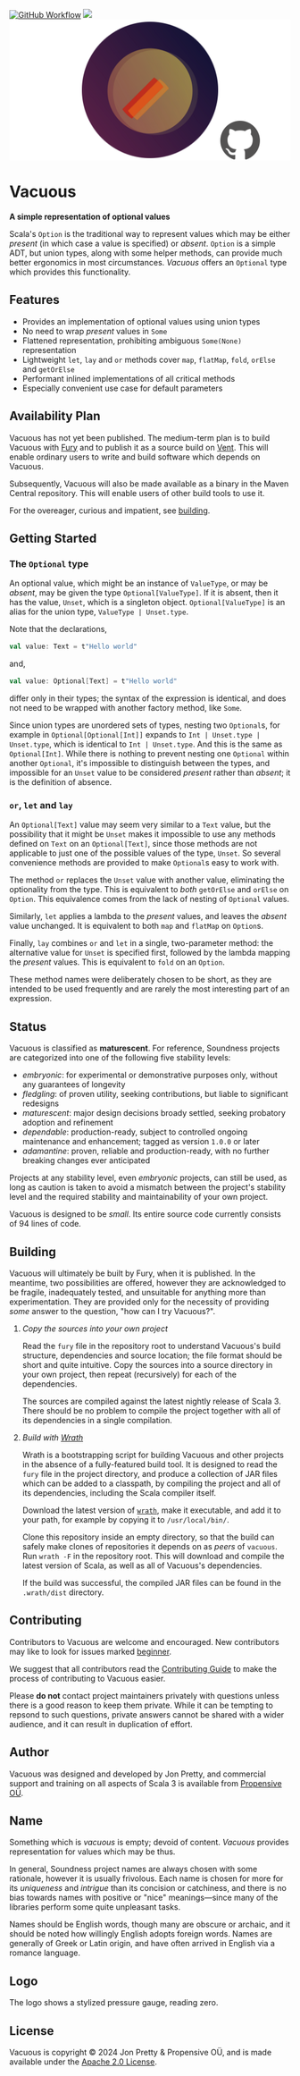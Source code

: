 [<img alt="GitHub Workflow" src="https://img.shields.io/github/actions/workflow/status/propensive/vacuous/main.yml?style=for-the-badge" height="24">](https://github.com/propensive/vacuous/actions)
[<img src="https://img.shields.io/discord/633198088311537684?color=8899f7&label=DISCORD&style=for-the-badge" height="24">](https://discord.gg/7b6mpF6Qcf)
<img src="/doc/images/github.png" valign="middle">

# Vacuous

__A simple representation of optional values__

Scala's `Option` is the traditional way to represent values which may be either
_present_ (in which case a value is specified) or _absent_. `Option` is a
simple ADT, but union types, along with some helper methods, can provide much
better ergonomics in most circumstances. _Vacuous_ offers an `Optional` type
which provides this functionality.

## Features

- Provides an implementation of optional values using union types
- No need to wrap _present_ values in `Some`
- Flattened representation, prohibiting ambiguous `Some(None)` representation
- Lightweight `let`, `lay` and `or` methods cover `map`, `flatMap`, `fold`, `orElse` and `getOrElse`
- Performant inlined implementations of all critical methods
- Especially convenient use case for default parameters


## Availability Plan

Vacuous has not yet been published. The medium-term plan is to build Vacuous
with [Fury](https://github.com/propensive/fury) and to publish it as a source build on
[Vent](https://github.com/propensive/vent). This will enable ordinary users to write and build
software which depends on Vacuous.

Subsequently, Vacuous will also be made available as a binary in the Maven
Central repository. This will enable users of other build tools to use it.

For the overeager, curious and impatient, see [building](#building).

## Getting Started

### The `Optional` type

An optional value, which might be an instance of `ValueType`, or may be
_absent_, may be given the type `Optional[ValueType]`. If it is absent, then it
has the value, `Unset`, which is a singleton object. `Optional[ValueType]` is
an alias for the union type, `ValueType | Unset.type`.

Note that the declarations,
```scala
val value: Text = t"Hello world"
```
and,
```scala
val value: Optional[Text] = t"Hello world"
```
differ only in their types; the syntax of the expression is identical, and does
not need to be wrapped with another factory method, like `Some`.

Since union types are unordered sets of types, nesting two `Optional`s, for
example in `Optional[Optional[Int]]` expands to
`Int | Unset.type | Unset.type`, which is identical to `Int | Unset.type`. And
this is the same as `Optional[Int]`. While there is nothing to prevent nesting
one `Optional` within another `Optional`, it's impossible to distinguish
between the types, and impossible for an `Unset` value to be considered
_present_ rather than _absent_; it is the definition of absence.

### `or`, `let` and `lay`

An `Optional[Text]` value may seem very similar to a `Text` value, but the
possibility that it might be `Unset` makes it impossible to use any methods
defined on `Text` on an `Optional[Text]`, since those methods are not
applicable to just one of the possible values of the type, `Unset`. So several
convenience methods are provided to make `Optional`s easy to work with.

The method `or` replaces the `Unset` value with another value, eliminating the
optionality from the type. This is equivalent to _both_ `getOrElse` and
`orElse` on `Option`. This equivalence comes from the lack of nesting of
`Optional` values.

Similarly, `let` applies a lambda to the _present_ values, and leaves the
_absent_ value unchanged. It is equivalent to both `map` and `flatMap` on
`Option`s.

Finally, `lay` combines `or` and `let` in a single, two-parameter method: the
alternative value for `Unset` is specified first, followed by the lambda
mapping the _present_ values. This is equivalent to `fold` on an `Option`.

These method names were deliberately chosen to be short, as they are intended
to be used frequently and are rarely the most interesting part of an
expression.



## Status

Vacuous is classified as __maturescent__. For reference, Soundness projects are
categorized into one of the following five stability levels:

- _embryonic_: for experimental or demonstrative purposes only, without any guarantees of longevity
- _fledgling_: of proven utility, seeking contributions, but liable to significant redesigns
- _maturescent_: major design decisions broady settled, seeking probatory adoption and refinement
- _dependable_: production-ready, subject to controlled ongoing maintenance and enhancement; tagged as version `1.0.0` or later
- _adamantine_: proven, reliable and production-ready, with no further breaking changes ever anticipated

Projects at any stability level, even _embryonic_ projects, can still be used,
as long as caution is taken to avoid a mismatch between the project's stability
level and the required stability and maintainability of your own project.

Vacuous is designed to be _small_. Its entire source code currently consists
of 94 lines of code.

## Building

Vacuous will ultimately be built by Fury, when it is published. In the
meantime, two possibilities are offered, however they are acknowledged to be
fragile, inadequately tested, and unsuitable for anything more than
experimentation. They are provided only for the necessity of providing _some_
answer to the question, "how can I try Vacuous?".

1. *Copy the sources into your own project*
   
   Read the `fury` file in the repository root to understand Vacuous's build
   structure, dependencies and source location; the file format should be short
   and quite intuitive. Copy the sources into a source directory in your own
   project, then repeat (recursively) for each of the dependencies.

   The sources are compiled against the latest nightly release of Scala 3.
   There should be no problem to compile the project together with all of its
   dependencies in a single compilation.

2. *Build with [Wrath](https://github.com/propensive/wrath/)*

   Wrath is a bootstrapping script for building Vacuous and other projects in
   the absence of a fully-featured build tool. It is designed to read the `fury`
   file in the project directory, and produce a collection of JAR files which can
   be added to a classpath, by compiling the project and all of its dependencies,
   including the Scala compiler itself.
   
   Download the latest version of
   [`wrath`](https://github.com/propensive/wrath/releases/latest), make it
   executable, and add it to your path, for example by copying it to
   `/usr/local/bin/`.

   Clone this repository inside an empty directory, so that the build can
   safely make clones of repositories it depends on as _peers_ of `vacuous`.
   Run `wrath -F` in the repository root. This will download and compile the
   latest version of Scala, as well as all of Vacuous's dependencies.

   If the build was successful, the compiled JAR files can be found in the
   `.wrath/dist` directory.

## Contributing

Contributors to Vacuous are welcome and encouraged. New contributors may like
to look for issues marked
[beginner](https://github.com/propensive/vacuous/labels/beginner).

We suggest that all contributors read the [Contributing
Guide](/contributing.md) to make the process of contributing to Vacuous
easier.

Please __do not__ contact project maintainers privately with questions unless
there is a good reason to keep them private. While it can be tempting to
repsond to such questions, private answers cannot be shared with a wider
audience, and it can result in duplication of effort.

## Author

Vacuous was designed and developed by Jon Pretty, and commercial support and
training on all aspects of Scala 3 is available from [Propensive
O&Uuml;](https://propensive.com/).



## Name

Something which is _vacuous_ is empty; devoid of content. _Vacuous_ provides representation for values which may be thus.

In general, Soundness project names are always chosen with some rationale,
however it is usually frivolous. Each name is chosen for more for its
_uniqueness_ and _intrigue_ than its concision or catchiness, and there is no
bias towards names with positive or "nice" meanings—since many of the libraries
perform some quite unpleasant tasks.

Names should be English words, though many are obscure or archaic, and it
should be noted how willingly English adopts foreign words. Names are generally
of Greek or Latin origin, and have often arrived in English via a romance
language.

## Logo

The logo shows a stylized pressure gauge, reading zero.

## License

Vacuous is copyright &copy; 2024 Jon Pretty & Propensive O&Uuml;, and
is made available under the [Apache 2.0 License](/license.md).

